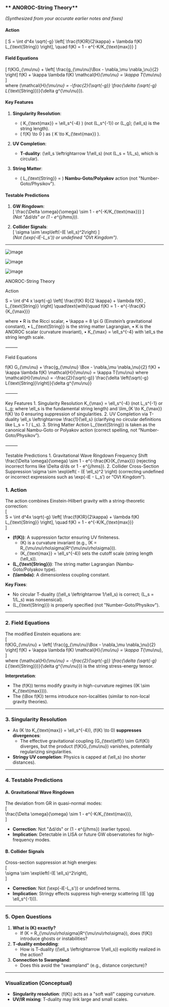 ### ** ANOROC-String Theory**  
*(Synthesized from your accurate earlier notes and fixes)*  

#### **Action**  
\[
S = \int d^4x \sqrt{-g} \left[ \frac{f(K)R}{2\kappa} + \lambda f(K) L_{\text{String}} \right], \quad f(K) = 1 - e^{-K/K_{\text{max}}}
\]  

#### **Field Equations**  
\[
f(K)G_{\mu\nu} + \left[ \frac{g_{\mu\nu}\Box - \nabla_\mu \nabla_\nu}{2} \right] f(K) + \kappa \lambda f(K) \mathcal{H}_{\mu\nu} = \kappa T_{\mu\nu}
\]  
where \(\mathcal{H}_{\mu\nu} = -\frac{2}{\sqrt{-g}} \frac{\delta (\sqrt{-g} L_{\text{String}})}{\delta g^{\mu\nu}}\).

#### **Key Features**  
1. **Singularity Resolution**:  
   - \( K_{\text{max}} = \ell_s^{-4} \) (not \(L_s^{-1}\) or \(L_g\); \(\ell_s\) is the string length).  
   - \( f(K) \to 0 \) as \( K \to K_{\text{max}} \).  

2. **UV Completion**:  
   - **T-duality**: \(\ell_s \leftrightarrow 1/\ell_s\) (not \(L_s = 1/L_s\), which is circular).  

3. **String Matter**:  
   - \( L_{\text{String}} = \) **Nambu-Goto/Polyakov** action (not "Number-Goto/Physikov").  

#### **Testable Predictions**  
1. **GW Ringdown**:  
   \[
   \frac{\Delta \omega}{\omega} \sim 1 - e^{-K/K_{\text{max}}}
   \]  
   *(Not "Δd/ds" or \(1 - e^{j/hms}\))*.  

2. **Collider Signals**:  
   \[
   \sigma \sim \exp\left(-(E \ell_s)^2\right)
   \]  
   *(Not \(\exp(-iE-L_s')\) or undefined "OVt Kingdom")*.  

---





![image](https://github.com/user-attachments/assets/fa0f49f1-fa54-42a1-b63e-2af36ea5a845)


![image](https://github.com/user-attachments/assets/55870a74-ac28-4b40-bb16-452683b4abd0)

![image](https://github.com/user-attachments/assets/96ca2bbf-dde5-496e-93e2-c7515fb1e3b2)

ANOROC-String Theory

Action

S = \int d^4 x \sqrt{-g} \left[ \frac{f(K) R}{2 \kappa} + \lambda f(K) \, L_{\text{String}} \right]
\quad\text{with}\quad
f(K) = 1 - e^{-\frac{K}{K_{\max}}}

where
	•	R is the Ricci scalar,
	•	\kappa = 8 \pi G (Einstein’s gravitational constant),
	•	L_{\text{String}} is the string matter Lagrangian,
	•	K is the ANOROC scalar (curvature invariant),
	•	K_{\max} = \ell_s^{-4} with \ell_s the string length scale.

⸻

Field Equations

f(K) G_{\mu\nu} + \frac{g_{\mu\nu} \Box - \nabla_\mu \nabla_\nu}{2} f(K) + \kappa \lambda f(K) \mathcal{H}{\mu\nu} = \kappa T{\mu\nu}
where
\mathcal{H}{\mu\nu} = -\frac{2}{\sqrt{-g}} \frac{\delta \left(\sqrt{-g} L{\text{String}}\right)}{\delta g^{\mu\nu}}

⸻

Key Features
	1.	Singularity Resolution
K_{\max} = \ell_s^{-4}
(not L_s^{-1} or L_g; where \ell_s is the fundamental string length)
and
\lim_{K \to K_{\max}} f(K) \to 0
ensuring suppression of singularities.
	2.	UV Completion via T-duality
\ell_s \leftrightarrow \frac{1}{\ell_s}
(clarifying no circular definitions like L_s = 1 / L_s).
	3.	String Matter Action
L_{\text{String}} is taken as the canonical Nambu-Goto or Polyakov action (correct spelling, not “Number-Goto/Physikov”).

⸻

Testable Predictions
	1.	Gravitational Wave Ringdown Frequency Shift
\frac{\Delta \omega}{\omega} \sim 1 - e^{-\frac{K}{K_{\max}}}
(rejecting incorrect forms like \Delta d/ds or 1 - e^{j/hms}).
	2.	Collider Cross-Section Suppression
\sigma \sim \exp\left( - (E \ell_s)^2 \right)
(correcting undefined or incorrect expressions such as \exp(-iE - L_s’) or “OVt Kingdom”).

### **1. Action**
The action combines Einstein-Hilbert gravity with a string-theoretic correction:  
\[  
S = \int d^4x \sqrt{-g} \left[ \frac{f(K)R}{2\kappa} + \lambda f(K) L_{\text{String}} \right], \quad f(K) = 1 - e^{-K/K_{\text{max}}}  
\]  
- **\(f(K)\)**: A suppression factor ensuring UV finiteness.  
  - \(K\) is a curvature invariant (e.g., \(K = R_{\mu\nu\rho\sigma}R^{\mu\nu\rho\sigma}\)).  
  - \(K_{\text{max}} = \ell_s^{-4}\) sets the cutoff scale (string length \(\ell_s\)).  
- **\(L_{\text{String}}\)**: The string matter Lagrangian (Nambu-Goto/Polyakov type).  
- **\(\lambda\)**: A dimensionless coupling constant.  

**Key Fixes**:  
- No circular T-duality (\(\ell_s \leftrightarrow 1/\ell_s\) is correct; \(L_s = 1/L_s\) was nonsensical).  
- \(L_{\text{String}}\) is properly specified (not "Number-Goto/Physikov").  

---

### **2. Field Equations**  
The modified Einstein equations are:  
\[  
f(K)G_{\mu\nu} + \left[ \frac{g_{\mu\nu}\Box - \nabla_\mu \nabla_\nu}{2} \right] f(K) + \kappa \lambda f(K) \mathcal{H}_{\mu\nu} = \kappa T_{\mu\nu},  
\]  
where \(\mathcal{H}_{\mu\nu} = -\frac{2}{\sqrt{-g}} \frac{\delta (\sqrt{-g} L_{\text{String}})}{\delta g^{\mu\nu}}\) is the string stress-energy tensor.  

**Interpretation**:  
- The \(f(K)\) terms modify gravity in high-curvature regimes (\(K \sim K_{\text{max}}\)).  
- The \(\Box f(K)\) terms introduce non-localities (similar to non-local gravity theories).  

---

### **3. Singularity Resolution**  
- As \(K \to K_{\text{max}} = \ell_s^{-4}\), \(f(K) \to 0\) **suppresses divergences**:  
  - The effective gravitational coupling \(G_{\text{eff}} \sim G/f(K)\) diverges, but the product \(f(K)G_{\mu\nu}\) vanishes, potentially regularizing singularities.  
- **Stringy UV completion**: Physics is capped at \(\ell_s\) (no shorter distances).  

---

### **4. Testable Predictions**  
#### **A. Gravitational Wave Ringdown**  
The deviation from GR in quasi-normal modes:  
\[  
\frac{\Delta \omega}{\omega} \sim 1 - e^{-K/K_{\text{max}}},  
\]  
- **Correction**: Not "Δd/ds" or \(1 - e^{j/hms}\) (earlier typos).  
- **Implication**: Detectable in LISA or future GW observatories for high-frequency modes.  

#### **B. Collider Signals**  
Cross-section suppression at high energies:  
\[  
\sigma \sim \exp\left(-(E \ell_s)^2\right),  
\]  
- **Correction**: Not \(\exp(-iE-L_s')\) or undefined terms.  
- **Implication**: Stringy effects suppress high-energy scattering (\(E \gg \ell_s^{-1}\)).  

---

### **5. Open Questions**  
1. **What is \(K\) exactly?**  
   - If \(K = R_{\mu\nu\rho\sigma}R^{\mu\nu\rho\sigma}\), does \(f(K)\) introduce ghosts or instabilities?  
2. **T-duality embedding**:  
   - How is T-duality (\(\ell_s \leftrightarrow 1/\ell_s\)) explicitly realized in the action?  
3. **Connection to Swampland**:  
   - Does this avoid the "swampland" (e.g., distance conjecture)?  

---

### **Visualization (Conceptual)**  
- **Singularity resolution**: \(f(K)\) acts as a "soft wall" capping curvature.  
- **UV/IR mixing**: T-duality may link large and small scales.  
